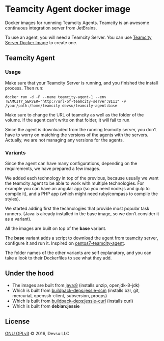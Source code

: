 # Teamcity Agent docker image

Docker images for runnning Teamcity Agents. Teamcity is an awesome continuous integration server from JetBrains. 

To use an agent, you will need a Teamcity Server. You can use [Teamcity Server Docker Image](https://github.com/devsu/docker-teamcity-server) to create one.

## Teamcity Agent

### Usage

Make sure that your Teamcity Server is running, and you finished the install process. Then run:

`docker run -d -P --name teamcity-agent-1 --env TEAMCITY_SERVER="http://url-of-teamcity-server:8111" -v /your/path:/home/teamcity devsu/teamcity-agent:base`

Make sure to change the URL of teamcity as well as the folder of the volume. If the agent can't write on that folder, it will fail to run.

Since the agent is downloaded from the running teamcity server, you don't have to worry on matching the versions of the agents with the servers. Actually, we are not managing any versions for the agents.

### Variants

Since the agent can have many configurations, depending on the requirements, we have prepared a few images.

We added each technology in top of the previous, because usually we want the teamcity agent to be able to work with multiple technologies. For example you can have an angular app (so you need node.js and gulp to compile it), and a PHP app (which might need ruby/compass to compile the styles).

We started adding first the technologies that provide most popular task runners. (Java is already installed in the base image, so we don't consider it as a variant).

All the images are built on top of the **base** variant.

The **base** variant adds a script to download the agent from teamcity server, configure it and run it. Inspired on [centos7-teamcity-agent](https://bitbucket.org/ariya/docker-centos/src/2669cae3c4e7/centos7-teamcity-agent/?at=master).

The folder names of the other variants are self explanatory, and you can take a look to their Dockerfiles to see what they add.

## Under the hood

- The images are built from [java:8](https://github.com/docker-library/openjdk/blob/master/openjdk-8-jdk/Dockerfile) (installs unzip, openjdk-8-jdk)
- Which is built from [buildpack-deps:jessie-scm](https://github.com/docker-library/buildpack-deps/blob/master/jessie/scm/Dockerfile) (installs bzr, git, mercurial, openssh-client, subversion, procps)
- Which is built from [buildpack-deps:jessie-curl](https://github.com/docker-library/buildpack-deps/blob/master/jessie/curl/Dockerfile) (installs curl)
- Which is built from **debian:jessie**

## License

[GNU GPLv3](https://github.com/devsu/docker-teamcity-server/blob/master/LICENSE) © 2016, Devsu LLC